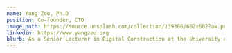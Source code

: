 ```yaml
---
name: Yang Zou, Ph.D
position: Co-founder, CTO
image_path: https://source.unsplash.com/collection/139386/602x602?a=.png
linkedin: https://www.yangzou.org
blurb: As a Senior Lecturer in Digital Construction at the University of Auckland and Director of the Smart Digital Lab, Dr. Yang leads research in intelligent infrastructure and digital construction. His work focuses on integrating advanced technologies - including Building Information Modelling (BIM), Unmanned Aerial Systems (UAS), Artificial Intelligence (AI), Extended Reality (VR/AR/MR), Smart Sensing and Visualisation - for enhanced lifecycle management of buildings and infrastructure. He is passionate about creating innovative solutions for smarter, safer, and better built environments.
---
```

